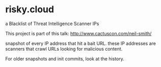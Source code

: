 # risky.cloud
a Blacklist of Threat Intelligence Scanner IPs

This project is part of this talk: http://www.cactuscon.com/neil-smith/ 

snapshot of every IP address that hit a bait URL. these IP addresses are scanners that crawl URLs looking for malicious content. 

For older snapshots and init commits, look at the history. 
